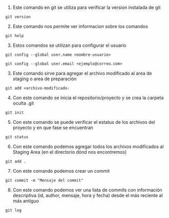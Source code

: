 1. Este comando en git se utiliza para verificar la version instalada de git

```
git version
```

2. Este comando nos permite ver informacion sobre los comandos

```
git help
```

3. Estos comandos se utilizan para configurar el usuario

```
git config --global user.name <nombre-usuario>
```

```
git config --global user.email <ejemplo@correo.com>
```

3. Este comando sirve para agregar el archivo modificado al area de staging o area de preparación

```
git add <archivo-modificado-
```

4. Con este comando se inicia el repositorio/proyecto y se crea la carpeta oculta .git

```
git init
```

5. Con este comando se puede verificar el estatus de los archivos del proyecto y en que fase se encuentran

```
git status
```

6. Con este comando podemos agregar todos los archivos modificados al Staging Area (en el directorio dónd nos encontremos)

```
git add .
```

7. Con este comando podemos crear un commit

```
git commit -m "Mensaje del commit"
```

8. Con este comando podemos ver una lista de commits con información descriptiva (id, author, mensaje, hora y fecha) desde el más reciente al más antiguo

```
git log
```

